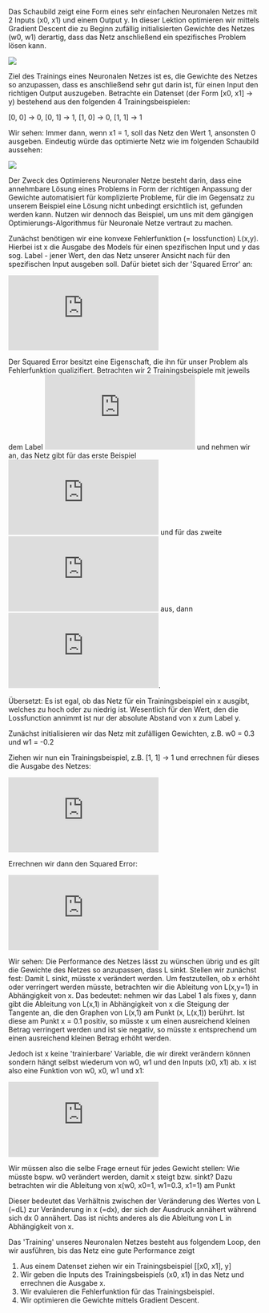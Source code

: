 Das Schaubild zeigt eine Form eines sehr einfachen Neuronalen Netzes mit 2 Inputs (x0, x1) und einem Output y.
In dieser Lektion optimieren wir mittels Gradient Descent die zu Beginn zufällig initialisierten Gewichte des Netzes (w0, w1) derartig, dass das Netz anschließend ein spezifisches Problem lösen kann.

![](https://github.com/jwb95/HfG-KI-LAB/blob/main/Lektion%203%20-%20Simples%20Neuronales%20Netz/media/nn.jpg)

Ziel des Trainings eines Neuronalen Netzes ist es, die Gewichte des Netzes so anzupassen, dass es anschließend
sehr gut darin ist, für einen Input den richtigen Output auszugeben.
Betrachte ein Datenset (der Form [x0, x1] -> y) bestehend aus den folgenden 4 Trainingsbeispielen:

[0, 0] -> 0, 
[0, 1] -> 1, 
[1, 0] -> 0, 
[1, 1] -> 1

Wir sehen: Immer dann, wenn x1 = 1, soll das Netz den Wert 1, ansonsten 0 ausgeben.
Eindeutig würde das optimierte Netz wie im folgenden Schaubild aussehen:

![](https://github.com/jwb95/HfG-KI-LAB/blob/main/Lektion%203%20-%20Simples%20Neuronales%20Netz/media/nn_optimized.png)

Der Zweck des Optimierens Neuronaler Netze besteht darin, dass eine annehmbare Lösung eines Problems in Form der richtigen Anpassung der Gewichte automatisiert für komplizierte Probleme, für die im Gegensatz zu unserem Beispiel eine Lösung nicht unbedingt ersichtlich ist, gefunden werden kann. Nutzen wir dennoch das Beispiel, um uns mit dem gängigen Optimierungs-Algorithmus für Neuronale Netze vertraut zu machen.

Zunächst benötigen wir eine konvexe Fehlerfunktion (= lossfunction) L(x,y). Hierbei ist x die Ausgabe des Models für einen spezifischen Input und y das sog. Label - jener Wert, den das Netz unserer Ansicht nach für den spezifischen Input ausgeben soll. Dafür bietet sich der 'Squared Error' an:

![](https://latex.codecogs.com/png.latex?%5Cdpi%7B150%7D%20L%28x%2Cy%29%20%3D%20%28x-y%29%5E%7B2%7D)

Der Squared Error besitzt eine Eigenschaft, die ihn für unser Problem als Fehlerfunktion qualizifiert. Betrachten wir 2 Trainingsbeispiele mit jeweils dem Label ![](https://latex.codecogs.com/png.latex?%5Cdpi%7B100%7D%20a) und nehmen wir an, das Netz gibt für das erste Beispiel ![](https://latex.codecogs.com/png.latex?%5Cdpi%7B100%7D%20a&plus;b) und für das zweite ![](https://latex.codecogs.com/png.latex?%5Cdpi%7B100%7D%20a-b) aus, dann ![](https://latex.codecogs.com/png.latex?%5Cdpi%7B100%7D%20L%28a&plus;b%2Ca%29%3DL%28a-b%2Ca%29).

Übersetzt: Es ist egal, ob das Netz für ein Trainingsbeispiel ein x ausgibt, welches zu hoch oder zu niedrig ist. Wesentlich für den Wert, den die Lossfunction annimmt ist nur der absolute Abstand von x zum Label y.

Zunächst initialisieren wir das Netz mit zufälligen Gewichten, z.B. w0 = 0.3 und w1 = -0.2

Ziehen wir nun ein Trainingsbeispiel, z.B. [1, 1] -> 1 und errechnen für dieses die Ausgabe des Netzes:

![](https://latex.codecogs.com/png.latex?%5Cdpi%7B100%7D%20NN%281%2C1%29%3D1%5Ccdot%200.3&plus;1%5Ccdot%20%28-0.2%29%3D0.1)

Errechnen wir dann den Squared Error:

![](https://latex.codecogs.com/png.latex?%5Cdpi%7B100%7D%20L%280.1%2C1%29%3D%280.1-1%29%5E%7B2%7D%3D%28-0.9%29%5E%7B2%7D%3D0.81)

Wir sehen: Die Performance des Netzes lässt zu wünschen übrig und es gilt die Gewichte des Netzes so anzupassen, dass L sinkt.
Stellen wir zunächst fest: Damit L sinkt, müsste x verändert werden. Um festzutellen, ob x erhöht oder verringert werden müsste, betrachten wir die Ableitung von L(x,y=1) in Abhängigkeit von x. Das bedeutet: nehmen wir das Label 1 als fixes y, dann gibt die Ableitung von L(x,1) in Abhängigkeit von x die Steigung der Tangente an, die den Graphen von L(x,1) am Punkt (x, L(x,1)) berührt. Ist diese am Punkt x = 0.1 positiv, so müsste x um einen ausreichend kleinen Betrag verringert werden und ist sie negativ, so müsste x entsprechend um einen ausreichend kleinen Betrag erhöht werden.

Jedoch ist x keine 'trainierbare' Variable, die wir direkt verändern können sondern hängt selbst wiederum von w0, w1 und den Inputs (x0, x1) ab.
x ist also eine Funktion von w0, x0, w1 und x1:

![](https://latex.codecogs.com/png.latex?%5Cdpi%7B100%7D%20x%28w_0%2Cw_1%2Cx_0%2Cx_1%29%20%3D%20w_0x_0&plus;w_1x_1)

Wir müssen also die selbe Frage erneut für jedes Gewicht stellen: Wie müsste bspw. w0 verändert werden, damit x steigt bzw. sinkt?
Dazu betrachten wir die Ableitung von x(w0, x0=1, w1=0.3, x1=1) am Punkt 

Dieser bedeutet das Verhältnis zwischen der Veränderung des Wertes von L (=dL) zur Veränderung in x (=dx), der sich der Ausdruck annähert während sich dx 0 annähert. Das ist nichts anderes als die Ableitung von L in Abhängigkeit von x.

Das 'Training' unseres Neuronalen Netzes besteht aus folgendem Loop, den wir ausführen, bis das Netz eine gute Performance zeigt
  1. Aus einem Datenset ziehen wir ein Trainingsbeispiel [[x0, x1], y]
  2. Wir geben die Inputs des Trainingsbeispiels (x0, x1) in das Netz und errechnen die Ausgabe x.
  3. Wir evaluieren die Fehlerfunktion für das Trainingsbeispiel.
  4. Wir optimieren die Gewichte mittels Gradient Descent.


